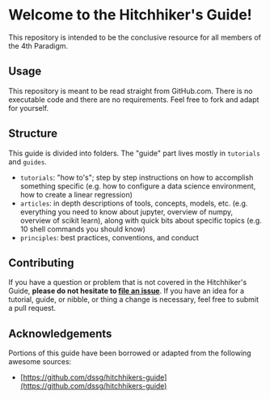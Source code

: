# Welcome to the Hitchhiker's Guide!
This repository is intended to be the conclusive resource for all members of the 4th Paradigm. 

## Usage
This repository is meant to be read straight from GitHub.com. There is no executable code and there are no requirements. Feel free to fork and adapt for yourself.

## Structure
This guide is divided into folders. The "guide" part lives mostly in `tutorials` and `guides`.

* `tutorials`: "how to's"; step by step instructions on how to accomplish something specific (e.g. how to configure a data science environment, how to create a linear regression)
* `articles`: in depth descriptions of tools, concepts, models, etc. (e.g. everything you need to know about jupyter, overview of numpy, overview of scikit learn), along with quick bits about specific topics (e.g. 10 shell commands you should know)
* `principles`: best practices, conventions, and conduct

## Contributing
If you have a question or problem that is not covered in the Hitchhiker's Guide, **please do not hesitate to [file an issue](https://github.com/the4thparadigm/hitchhikers-guide/issues/new)**. If you have an idea for a tutorial, guide, or nibble, or thing a change is necessary, feel free to submit a pull request.

## Acknowledgements
Portions of this guide have been borrowed or adapted from the following awesome sources:
* [https://github.com/dssg/hitchhikers-guide](https://github.com/dssg/hitchhikers-guide)
